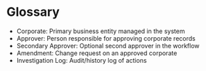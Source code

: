 # Glossary

- Corporate: Primary business entity managed in the system
- Approver: Person responsible for approving corporate records
- Secondary Approver: Optional second approver in the workflow
- Amendment: Change request on an approved corporate
- Investigation Log: Audit/history log of actions
